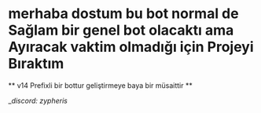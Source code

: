 # merhaba dostum bu bot normal de Sağlam bir genel bot olacaktı ama Ayıracak vaktim olmadığı için Projeyi Bıraktım 

** v14 Prefixli bir bottur geliştirmeye baya bir müsaittir  **

__discord: _zypheris__
